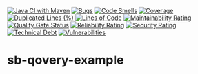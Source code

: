 [![Java CI with Maven](https://github.com/mcknight816/sb-qovery-example/actions/workflows/maven.yml/badge.svg)](https://github.com/mcknight816/sb-qovery-example/actions/workflows/maven.yml)
[![Bugs](https://sonar.bluntsoftware.com/api/project_badges/measure?project=com.bluntsoftware%3Aqovery-demo&metric=bugs)](https://sonar.bluntsoftware.com/dashboard?id=com.bluntsoftware%3Aqovery-demo)
[![Code Smells](https://sonar.bluntsoftware.com/api/project_badges/measure?project=com.bluntsoftware%3Aqovery-demo&metric=code_smells)](https://sonar.bluntsoftware.com/dashboard?id=com.bluntsoftware%3Aqovery-demo)
[![Coverage](https://sonar.bluntsoftware.com/api/project_badges/measure?project=com.bluntsoftware%3Aqovery-demo&metric=coverage)](https://sonar.bluntsoftware.com/dashboard?id=com.bluntsoftware%3Aqovery-demo)
[![Duplicated Lines (%)](https://sonar.bluntsoftware.com/api/project_badges/measure?project=com.bluntsoftware%3Aqovery-demo&metric=duplicated_lines_density)](https://sonar.bluntsoftware.com/dashboard?id=com.bluntsoftware%3Aqovery-demo)
[![Lines of Code](https://sonar.bluntsoftware.com/api/project_badges/measure?project=com.bluntsoftware%3Aqovery-demo&metric=ncloc)](https://sonar.bluntsoftware.com/dashboard?id=com.bluntsoftware%3Aqovery-demo)
[![Maintainability Rating](https://sonar.bluntsoftware.com/api/project_badges/measure?project=com.bluntsoftware%3Aqovery-demo&metric=sqale_rating)](https://sonar.bluntsoftware.com/dashboard?id=com.bluntsoftware%3Aqovery-demo)
[![Quality Gate Status](https://sonar.bluntsoftware.com/api/project_badges/measure?project=com.bluntsoftware%3Aqovery-demo&metric=alert_status)](https://sonar.bluntsoftware.com/dashboard?id=com.bluntsoftware%3Aqovery-demo)
[![Reliability Rating](https://sonar.bluntsoftware.com/api/project_badges/measure?project=com.bluntsoftware%3Aqovery-demo&metric=reliability_rating)](https://sonar.bluntsoftware.com/dashboard?id=com.bluntsoftware%3Aqovery-demo)
[![Security Rating](https://sonar.bluntsoftware.com/api/project_badges/measure?project=com.bluntsoftware%3Aqovery-demo&metric=security_rating)](https://sonar.bluntsoftware.com/dashboard?id=com.bluntsoftware%3Aqovery-demo)
[![Technical Debt](https://sonar.bluntsoftware.com/api/project_badges/measure?project=com.bluntsoftware%3Aqovery-demo&metric=sqale_index)](https://sonar.bluntsoftware.com/dashboard?id=com.bluntsoftware%3Aqovery-demo)
[![Vulnerabilities](https://sonar.bluntsoftware.com/api/project_badges/measure?project=com.bluntsoftware%3Aqovery-demo&metric=vulnerabilities)](https://sonar.bluntsoftware.com/dashboard?id=com.bluntsoftware%3Aqovery-demo) 

# sb-qovery-example
